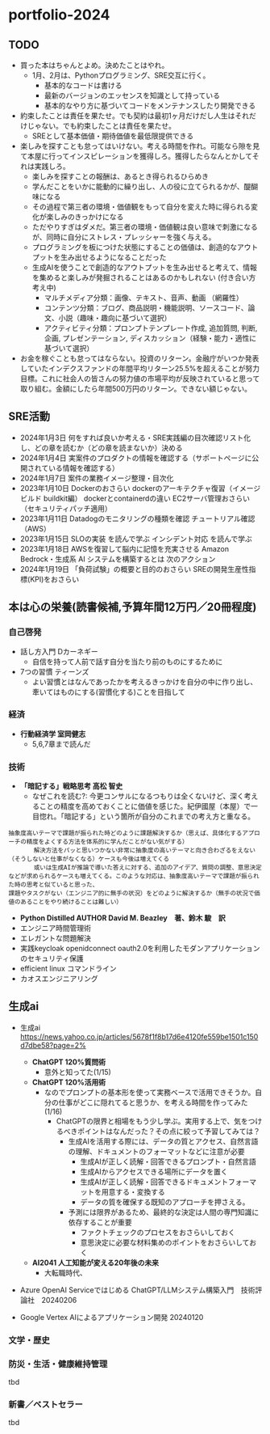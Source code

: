 # portfolio-2024

## TODO

- 買った本はちゃんとよめ。決めたことはやれ。
  - 1月、2月は、Pythonプログラミング、SRE交互に行く。
      - 基本的なコードは書ける
      - 最新のバージョンのエッセンスを知識として持っている
      - 基本的なやり方に基づいてコードをメンテナンスしたり開発できる
- 約束したことは責任を果たせ。でも契約は最初1ヶ月だけだし人生はそれだけじゃない。でも約束したことは責任を果たせ。
  - SREとして基本価値・期待価値を最低限提供できる
- 楽しみを探すことも怠ってはいけない。考える時間を作れ。可能なら隙を見て本屋に行ってインスピレーションを獲得しろ。獲得したらなんとかしてそれは実践しろ。
  - 楽しみを探すことの報酬は、あるとき得られるひらめき
  - 学んだことをいかに能動的に繰り出し、人の役に立てられるかが、醍醐味になる
  - その過程で第三者の環境・価値観をもって自分を変えた時に得られる変化が楽しみのきっかけになる
  - ただやりすぎはダメだ。第三者の環境・価値観は良い意味で刺激になるが、同時に自分にストレス・プレッシャーを強く与える。
  - プログラミングを板につけた状態にすることの価値は、創造的なアウトプットを生み出せるようになることだった
  - 生成AIを使うことで創造的なアウトプットを生み出せると考えて、情報を集めると楽しみが発掘されることはあるのかもしれない (付き合い方考え中)
    - マルチメディア分類：画像、テキスト、音声、動画 （網羅性）
    - コンテンツ分類：ブログ、商品説明・機能説明、ソースコード、論文、小説（趣味・趣向に基づいて選択）
    - アクティビティ分類：プロンプトテンプレート作成, 追加質問, 判断, 企画, プレゼンテーション, ディスカッション（経験・能力・適性に基づいて選択）
- お金を稼ぐことも怠ってはならない。投資のリターン。金融庁がいつか発表していたインデクスファンドの年間平均リターン25.5%を超えることが努力目標。これに社会人の皆さんの努力値の市場平均が反映されていると思って取り組む。金額にしたら年間500万円のリターン。できない額じゃない。

## SRE活動

- 2024年1月3日 何をすれば良いか考える・SRE実践編の目次確認リスト化し、どの章を読むか（どの章を読まないか）決める
- 2024年1月4日 実案件のプロダクトの情報を確認する（サポートページに公開されている情報を確認する）
- 2024年1月7日 案件の業務イメージ整理・目次化
- 2023年1月10日 Dockerのおさらい dockerのアーキテクチャ復習（イメージビルド buildkit編） dockerとcontainerdの違い EC2サーバ管理おさらい（セキュリティパッチ適用）
- 2023年1月11日 Datadogのモニタリングの種類を確認 チュートリアル確認（AWS）
- 2023年1月15日 SLOの実装 を読んで学ぶ インシデント対応 を読んで学ぶ
- 2023年1月18日 AWSを復習して脳内に記憶を充実させる Amazon Bedrock・生成系 AI システムを構築するとは 次のアクション
- 2024年1月19日 「負荷試験」の概要と目的のおさらい SREの開発生産性指標(KPI)をおさらい

## 本は心の栄養(読書候補,予算年間12万円／20冊程度)

### 自己啓発

- 話し方入門 Dカーネギー
  - 自信を持って人前で話す自分を当たり前のものにするために
- 7つの習慣 ティーンズ
  - よい習慣とはなんであったかを考えるきっかけを自分の中に作り出し、牽いてはものにする(習慣化する)ことを目指して

### 経済

- **行動経済学 室岡健志**
  - 5,6,7章まで読んだ

### 技術

- **「暗記する」戦略思考 高松 智史**
  - なぜこれを読む?: 今更コンサルになるつもりは全くないけど、深く考えることの精度を高めておくことに価値を感じた。紀伊國屋（本屋）で一目惚れ。「暗記する」という箇所が自分のこれまでの考え方と重なる。

```
抽象度高いテーマで課題が振られた時どのように課題解決するか（思えば、具体化するアプローチの精度をよくする方法を体系的に学んだことがない気がする）
       解決方法をパッと思いつかない非常に抽象度の高いテーマと向き合わざるをえない（そうしないと仕事がなくなる）ケースも今後は増えてくる
       或いは生成AIが推論で導いた答えに対する、追加のアイデア、質問の調整、意思決定などが求められるケースも増えてくる。このような対応は、抽象度高いテーマで課題が振られた時の思考と似ていると思った、
課題やタスクがない（エンジニア的に無手の状況）をどのように解決するか（無手の状況で価値のあることをやり続けることは難しい）
```

- **Python Distilled AUTHOR David M. Beazley　著、鈴木 駿　訳**
- エンジニア時間管理術
- エレガントな問題解決
- 実践keycloak openidconnect oauth2.0を利用したモダンアプリケーションのセキュリティ保護
- efficient linux コマンドライン
- カオスエンジニアリング

## 生成ai

- 生成ai https://news.yahoo.co.jp/articles/5678f1f8b17d6e4120fe559be1501c150d7dbe58?page=2%
  - **ChatGPT 120%質問術**
    - 意外と知ってた(1/15)
  - **ChatGPT 120%活用術**
    - なのでプロンプトの基本形を使って実務ベースで活用できそうか。自分の仕事がどこに隠れてると思うか、を考える時間を作ってみた(1/16)
      - ChatGPTの限界と相場をもう少し学ぶ。実用する上で、気をつけるべきポイントはなんだった？その点に絞って予習してみては？
        - 生成AIを活用する際には、データの質とアクセス、自然言語の理解、ドキュメントのフォーマットなどに注意が必要
          - 生成AIが正しく読解・回答できるプロンプト・自然言語
          - 生成AIからアクセスできる場所にデータを置く
          - 生成AIが正しく読解・回答できるドキュメントフォーマットを用意する・変換する
          - データの質を確保する既知のアプローチを押さえる。
        - 予測には限界があるため、最終的な決定は人間の専門知識に依存することが重要
          - ファクトチェックのプロセスをおさらいしておく
          - 意思決定に必要な材料集めのポイントをおさらいしておく
  - **AI2041 人工知能が変える20年後の未来**
    - 大転職時代、

- Azure OpenAI Serviceではじめる ChatGPT/LLMシステム構築入門　技術評論社　20240206
- Google Vertex AIによるアプリケーション開発 20240120

### 文学・歴史



### 防災・生活・健康維持管理

tbd

### 新書／ベストセラー

tbd
